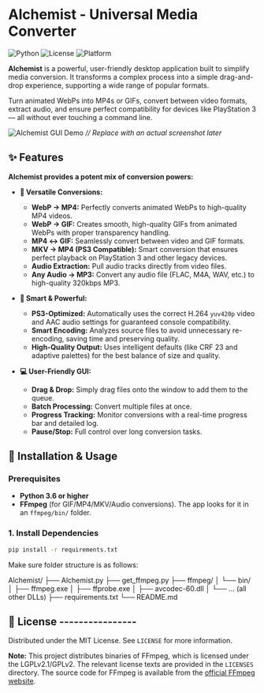 # Alchemist - Universal Media Converter

![Python](https://img.shields.io/badge/Python-3.6%2B-blue?logo=python)
![License](https://img.shields.io/badge/License-MIT-green)
![Platform](https://img.shields.io/badge/Platform-Windows-lightgrey)

**Alchemist** is a powerful, user-friendly desktop application built to simplify media conversion. It transforms a complex process into a simple drag-and-drop experience, supporting a wide range of popular formats.

Turn animated WebPs into MP4s or GIFs, convert between video formats, extract audio, and ensure perfect compatibility for devices like PlayStation 3 — all without ever touching a command line.

![Alchemist GUI Demo](https://via.placeholder.com/800x500.png?text=Alchemist+GUI+Screenshot) *// Replace with an actual screenshot later*

## ✨ Features

**Alchemist provides a potent mix of conversion powers:**

*   **🔄 Versatile Conversions:**
    *   **WebP → MP4:** Perfectly converts animated WebPs to high-quality MP4 videos.
    *   **WebP → GIF:** Creates smooth, high-quality GIFs from animated WebPs with proper transparency handling.
    *   **MP4 ↔ GIF:** Seamlessly convert between video and GIF formats.
    *   **MKV → MP4 (PS3 Compatible):** Smart conversion that ensures perfect playback on PlayStation 3 and other legacy devices.
    *   **Audio Extraction:** Pull audio tracks directly from video files.
    *   **Any Audio → MP3:** Convert any audio file (FLAC, M4A, WAV, etc.) to high-quality 320kbps MP3.

*   **🎯 Smart & Powerful:**
    *   **PS3-Optimized:** Automatically uses the correct H.264 `yuv420p` video and AAC audio settings for guaranteed console compatibility.
    *   **Smart Encoding:** Analyzes source files to avoid unnecessary re-encoding, saving time and preserving quality.
    *   **High-Quality Output:** Uses intelligent defaults (like CRF 23 and adaptive palettes) for the best balance of size and quality.

*   **💻 User-Friendly GUI:**
    *   **Drag & Drop:** Simply drag files onto the window to add them to the queue.
    *   **Batch Processing:** Convert multiple files at once.
    *   **Progress Tracking:** Monitor conversions with a real-time progress bar and detailed log.
    *   **Pause/Stop:** Full control over long conversion tasks.

## 🚀 Installation & Usage

### Prerequisites
*   **Python 3.6 or higher**
*   **FFmpeg** (for GIF/MP4/MKV/Audio conversions). The app looks for it in an `ffmpeg/bin/` folder.

### 1. Install Dependencies
```bash
pip install -r requirements.txt
```

Make sure folder structure is as follows:

Alchemist/
├── Alchemist.py
├── get_ffmpeg.py
├── ffmpeg/
│ └── bin/
│ ├── ffmpeg.exe
│ ├── ffprobe.exe
│ ├── avcodec-60.dll
│ └── ... (all other DLLs)
├── requirements.txt
└── README.md


## 📜 License ----------------

Distributed under the MIT License. See `LICENSE` for more information.

**Note:** This project distributes binaries of FFmpeg, which is licensed under the LGPLv2.1/GPLv2. The relevant license texts are provided in the `LICENSES` directory. The source code for FFmpeg is available from the [official FFmpeg website](https://ffmpeg.org/source.html).
